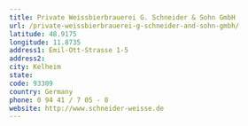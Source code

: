 ```yaml
---
title: Private Weissbierbrauerei G. Schneider & Sohn GmbH
url: /private-weissbierbrauerei-g-schneider-and-sohn-gmbh/
latitude: 48.9175
longitude: 11.8735
address1: Emil-Ott-Strasse 1-5
address2: 
city: Kelheim
state: 
code: 93309
country: Germany
phone: 0 94 41 / 7 05 - 0
website: http://www.schneider-weisse.de
---
```


